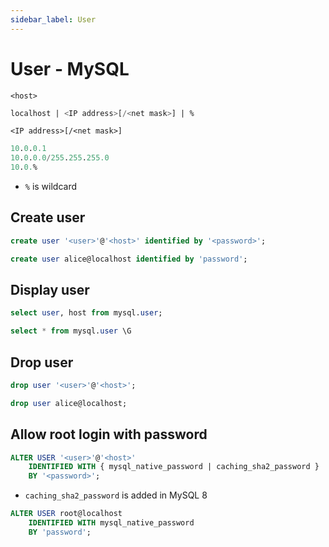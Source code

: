 ```yaml
---
sidebar_label: User
---
```


# User - MySQL

`<host>`

```sql
localhost | <IP address>[/<net mask>] | %
```

`<IP address>[/<net mask>]`

```sql
10.0.0.1
10.0.0.0/255.255.255.0
10.0.%
```

- `%` is wildcard

## Create user

```sql
create user '<user>'@'<host>' identified by '<password>';
```

```sql
create user alice@localhost identified by 'password';
```

## Display user

```sql
select user, host from mysql.user;
```

```sql
select * from mysql.user \G
```

## Drop user

```sql
drop user '<user>'@'<host>';
```

```sql
drop user alice@localhost;
```

## Allow **root** login with password

```sql
ALTER USER '<user>'@'<host>'
    IDENTIFIED WITH { mysql_native_password | caching_sha2_password }
    BY '<password>';
```

- `caching_sha2_password` is added in MySQL 8

```sql
ALTER USER root@localhost
    IDENTIFIED WITH mysql_native_password
    BY 'password';
```
